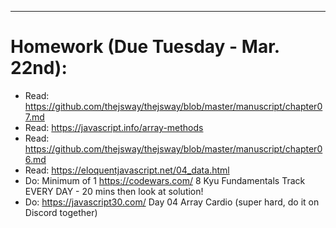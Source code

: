 ***
# Homework (Due Tuesday - Mar. 22nd):
- Read: https://github.com/thejsway/thejsway/blob/master/manuscript/chapter07.md
- Read: https://javascript.info/array-methods
- Read: https://github.com/thejsway/thejsway/blob/master/manuscript/chapter06.md
- Read: https://eloquentjavascript.net/04_data.html
- Do: Minimum of 1 https://codewars.com/ 8 Kyu Fundamentals Track EVERY DAY - 20 mins then look at solution!
- Do: https://javascript30.com/ Day 04 Array Cardio (super hard, do it on Discord together)
